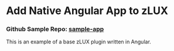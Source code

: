 # Add Native Angular App to zLUX

### Github Sample Repo: [sample-app](https://github.com/zowe/sample-app)

This is an example of a base zLUX plugin written in Angular.
